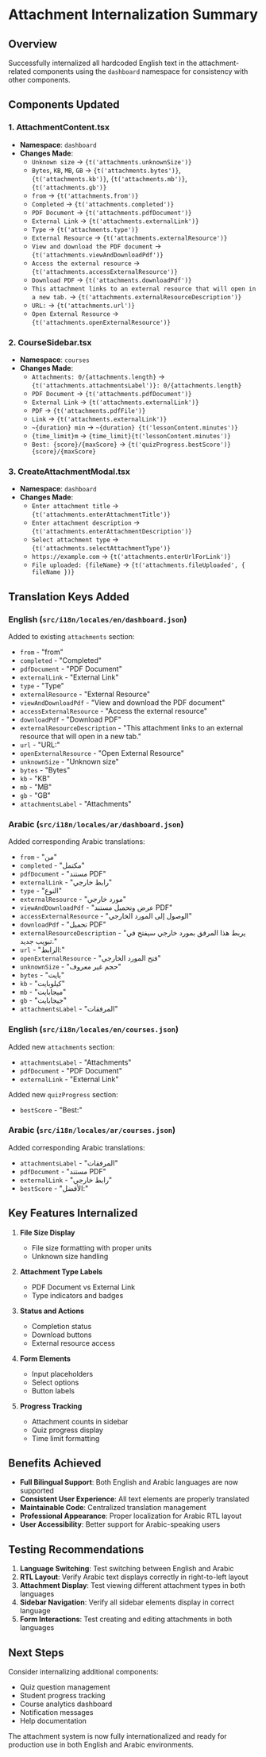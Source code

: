 # Attachment Internalization Summary

## Overview
Successfully internalized all hardcoded English text in the attachment-related components using the `dashboard` namespace for consistency with other components.

## Components Updated

### 1. AttachmentContent.tsx
- **Namespace**: `dashboard`
- **Changes Made**:
  - `Unknown size` → `{t('attachments.unknownSize')}`
  - `Bytes`, `KB`, `MB`, `GB` → `{t('attachments.bytes')}`, `{t('attachments.kb')}`, `{t('attachments.mb')}`, `{t('attachments.gb')}`
  - `from` → `{t('attachments.from')}`
  - `Completed` → `{t('attachments.completed')}`
  - `PDF Document` → `{t('attachments.pdfDocument')}`
  - `External Link` → `{t('attachments.externalLink')}`
  - `Type` → `{t('attachments.type')}`
  - `External Resource` → `{t('attachments.externalResource')}`
  - `View and download the PDF document` → `{t('attachments.viewAndDownloadPdf')}`
  - `Access the external resource` → `{t('attachments.accessExternalResource')}`
  - `Download PDF` → `{t('attachments.downloadPdf')}`
  - `This attachment links to an external resource that will open in a new tab.` → `{t('attachments.externalResourceDescription')}`
  - `URL:` → `{t('attachments.url')}`
  - `Open External Resource` → `{t('attachments.openExternalResource')}`

### 2. CourseSidebar.tsx
- **Namespace**: `courses`
- **Changes Made**:
  - `Attachments: 0/{attachments.length}` → `{t('attachments.attachmentsLabel')}: 0/{attachments.length}`
  - `PDF Document` → `{t('attachments.pdfDocument')}`
  - `External Link` → `{t('attachments.externalLink')}`
  - `PDF` → `{t('attachments.pdfFile')}`
  - `Link` → `{t('attachments.externalLink')}`
  - `~{duration} min` → `~{duration} {t('lessonContent.minutes')}`
  - `{time_limit}m` → `{time_limit}{t('lessonContent.minutes')}`
  - `Best: {score}/{maxScore}` → `{t('quizProgress.bestScore')} {score}/{maxScore}`

### 3. CreateAttachmentModal.tsx
- **Namespace**: `dashboard`
- **Changes Made**:
  - `Enter attachment title` → `{t('attachments.enterAttachmentTitle')}`
  - `Enter attachment description` → `{t('attachments.enterAttachmentDescription')}`
  - `Select attachment type` → `{t('attachments.selectAttachmentType')}`
  - `https://example.com` → `{t('attachments.enterUrlForLink')}`
  - `File uploaded: {fileName}` → `{t('attachments.fileUploaded', { fileName })}`

## Translation Keys Added

### English (`src/i18n/locales/en/dashboard.json`)
Added to existing `attachments` section:
- `from` - "from"
- `completed` - "Completed"
- `pdfDocument` - "PDF Document"
- `externalLink` - "External Link"
- `type` - "Type"
- `externalResource` - "External Resource"
- `viewAndDownloadPdf` - "View and download the PDF document"
- `accessExternalResource` - "Access the external resource"
- `downloadPdf` - "Download PDF"
- `externalResourceDescription` - "This attachment links to an external resource that will open in a new tab."
- `url` - "URL:"
- `openExternalResource` - "Open External Resource"
- `unknownSize` - "Unknown size"
- `bytes` - "Bytes"
- `kb` - "KB"
- `mb` - "MB"
- `gb` - "GB"
- `attachmentsLabel` - "Attachments"

### Arabic (`src/i18n/locales/ar/dashboard.json`)
Added corresponding Arabic translations:
- `from` - "من"
- `completed` - "مكتمل"
- `pdfDocument` - "مستند PDF"
- `externalLink` - "رابط خارجي"
- `type` - "النوع"
- `externalResource` - "مورد خارجي"
- `viewAndDownloadPdf` - "عرض وتحميل مستند PDF"
- `accessExternalResource` - "الوصول إلى المورد الخارجي"
- `downloadPdf` - "تحميل PDF"
- `externalResourceDescription` - "يربط هذا المرفق بمورد خارجي سيفتح في تبويب جديد."
- `url` - "الرابط:"
- `openExternalResource` - "فتح المورد الخارجي"
- `unknownSize` - "حجم غير معروف"
- `bytes` - "بايت"
- `kb` - "كيلوبايت"
- `mb` - "ميجابايت"
- `gb` - "جيجابايت"
- `attachmentsLabel` - "المرفقات"

### English (`src/i18n/locales/en/courses.json`)
Added new `attachments` section:
- `attachmentsLabel` - "Attachments"
- `pdfDocument` - "PDF Document"
- `externalLink` - "External Link"

Added new `quizProgress` section:
- `bestScore` - "Best:"

### Arabic (`src/i18n/locales/ar/courses.json`)
Added corresponding Arabic translations:
- `attachmentsLabel` - "المرفقات"
- `pdfDocument` - "مستند PDF"
- `externalLink` - "رابط خارجي"
- `bestScore` - "الأفضل:"

## Key Features Internalized

1. **File Size Display**
   - File size formatting with proper units
   - Unknown size handling

2. **Attachment Type Labels**
   - PDF Document vs External Link
   - Type indicators and badges

3. **Status and Actions**
   - Completion status
   - Download buttons
   - External resource access

4. **Form Elements**
   - Input placeholders
   - Select options
   - Button labels

5. **Progress Tracking**
   - Attachment counts in sidebar
   - Quiz progress display
   - Time limit formatting

## Benefits Achieved

- **Full Bilingual Support**: Both English and Arabic languages are now supported
- **Consistent User Experience**: All text elements are properly translated
- **Maintainable Code**: Centralized translation management
- **Professional Appearance**: Proper localization for Arabic RTL layout
- **User Accessibility**: Better support for Arabic-speaking users

## Testing Recommendations

1. **Language Switching**: Test switching between English and Arabic
2. **RTL Layout**: Verify Arabic text displays correctly in right-to-left layout
3. **Attachment Display**: Test viewing different attachment types in both languages
4. **Sidebar Navigation**: Verify all sidebar elements display in correct language
5. **Form Interactions**: Test creating and editing attachments in both languages

## Next Steps

Consider internalizing additional components:
- Quiz question management
- Student progress tracking
- Course analytics dashboard
- Notification messages
- Help documentation

The attachment system is now fully internationalized and ready for production use in both English and Arabic environments.
